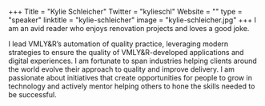 +++
Title = "Kylie Schleicher"
Twitter = "kylieschl"
Website = ""
type = "speaker"
linktitle = "kylie-schleicher"
image = "kylie-schleicher.jpg"
+++
I am an avid reader who enjoys renovation projects and loves a good joke.

I lead VMLY&R’s automation of quality practice, leveraging modern strategies to ensure the quality of VMLY&R-developed applications and digital experiences. I am fortunate to span industries helping clients around the world evolve their approach to quality and improve delivery. I am passionate about initiatives that create opportunities for people to grow in technology and actively mentor helping others to hone the skills needed to be successful.